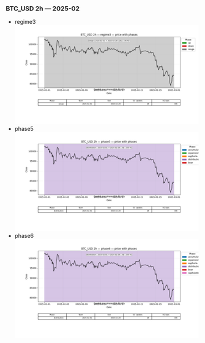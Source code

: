 ### BTC_USD 2h — 2025-02

- regime3
![BTC_USD_2h_regime3_2025-02_phase_price.png](outputs/fourier/phase_monthly/BTC_USD/2h/2025/2025-02/BTC_USD_2h_regime3_2025-02_phase_price.png)
- phase5
![BTC_USD_2h_phase5_2025-02_phase_price.png](outputs/fourier/phase_monthly/BTC_USD/2h/2025/2025-02/BTC_USD_2h_phase5_2025-02_phase_price.png)
- phase6
![BTC_USD_2h_phase6_2025-02_phase_price.png](outputs/fourier/phase_monthly/BTC_USD/2h/2025/2025-02/BTC_USD_2h_phase6_2025-02_phase_price.png)